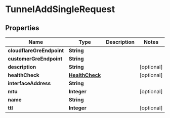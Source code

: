 # TunnelAddSingleRequest

## Properties
Name | Type | Description | Notes
------------ | ------------- | ------------- | -------------
**cloudflareGreEndpoint** | **String** |  | 
**customerGreEndpoint** | **String** |  | 
**description** | **String** |  |  [optional]
**healthCheck** | [**HealthCheck**](HealthCheck.md) |  |  [optional]
**interfaceAddress** | **String** |  | 
**mtu** | **Integer** |  |  [optional]
**name** | **String** |  | 
**ttl** | **Integer** |  |  [optional]
